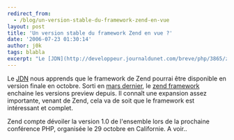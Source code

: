 ```yaml
---
redirect_from:
  - /blog/un-version-stable-du-framework-zend-en-vue
layout: post
title: 'Un version stable du framework Zend en vue ?'
date: '2006-07-23 01:30:14'
author: j0k
tags: blabla
excerpt: "Le [JDN](http://developpeur.journaldunet.com/breve/php/3865/zend-prepare-une-version-stable-de-son-framework.shtml) nous apprends que le framework de Zend pourrai être disponible en version finale en octobre.     \nSorti en [mars dernier](http://www.j0k3r.net/news-zend-rend-disponible-son-framework-1129.html), le [zend      …"
---
```


Le [JDN](http://developpeur.journaldunet.com/breve/php/3865/zend-prepare-une-version-stable-de-son-framework.shtml) nous apprends que le framework de Zend pourrai être disponible en version finale en octobre.
Sorti en [mars dernier](http://www.j0k3r.net/news-zend-rend-disponible-son-framework-1129.html), le [zend framework](http://framework.zend.com/) enchaine les versions preview depuis.   Il connaît une expansion assez importante, venant de Zend, cela va de soit que le framework est intéressant et complet.

Zend compte dévoiler la version 1.0 de l'ensemble lors de la prochaine conférence PHP, organisée le 29 octobre en Californie.   A voir..
